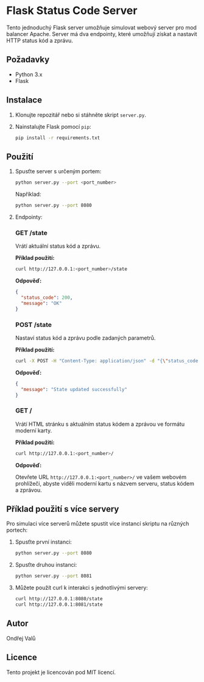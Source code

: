 # Flask Status Code Server

Tento jednoduchý Flask server umožňuje simulovat webový server pro mod balancer Apache. Server má dva endpointy, které umožňují získat a nastavit HTTP status kód a zprávu.

## Požadavky

- Python 3.x
- Flask

## Instalace

1. Klonujte repozitář nebo si stáhněte skript `server.py`.
2. Nainstalujte Flask pomocí `pip`:

    ```sh
    pip install -r requirements.txt
    ```

## Použití

1. Spusťte server s určeným portem:

    ```sh
    python server.py --port <port_number>
    ```

    Například:

    ```sh
    python server.py --port 8080
    ```

2. Endpointy:

    ### GET /state

    Vrátí aktuální status kód a zprávu.

    **Příklad použití:**

    ```sh
    curl http://127.0.0.1:<port_number>/state
    ```

    **Odpověď:**

    ```json
    {
      "status_code": 200,
      "message": "OK"
    }
    ```

    ### POST /state

    Nastaví status kód a zprávu podle zadaných parametrů.

    **Příklad použití:**

    ```sh
    curl -X POST -H "Content-Type: application/json" -d "{\"status_code\": 500, \"message\": \"code set on 500\"}" http://127.0.0.1:<port_number>/state
    ```

    **Odpověď:**

    ```json
    {
      "message": "State updated successfully"
    }
    ```

    ### GET /

    Vrátí HTML stránku s aktuálním status kódem a zprávou ve formátu moderní karty.

    **Příklad použití:**

    ```sh
    curl http://127.0.0.1:<port_number>/
    ```

    **Odpověď:**

    Otevřete URL `http://127.0.0.1:<port_number>/` ve vašem webovém prohlížeči, abyste viděli moderní kartu s názvem serveru, status kódem a zprávou.

## Příklad použití s více servery

Pro simulaci více serverů můžete spustit více instancí skriptu na různých portech:

1. Spusťte první instanci:

    ```sh
    python server.py --port 8080
    ```

2. Spusťte druhou instanci:

    ```sh
    python server.py --port 8081
    ```

3. Můžete použít curl k interakci s jednotlivými servery:

    ```sh
    curl http://127.0.0.1:8080/state
    curl http://127.0.0.1:8081/state
    ```

## Autor

Ondřej Valů

## Licence

Tento projekt je licencován pod MIT licencí.
